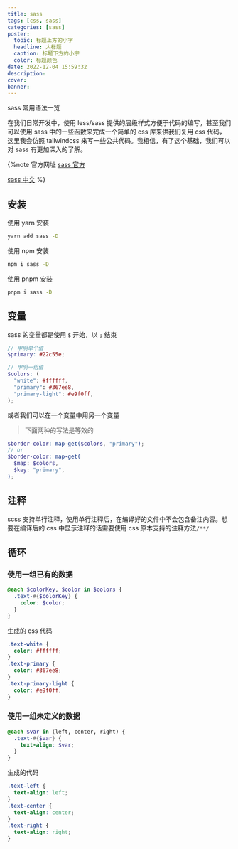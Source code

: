 ```yaml
---
title: sass
tags: [css, sass]
categories: [sass]
poster:
  topic: 标题上方的小字
  headline: 大标题
  caption: 标题下方的小字
  color: 标题颜色
date: 2022-12-04 15:59:32
description:
cover:
banner:
---
```


sass 常用语法一览

<!-- more -->

在我们日常开发中，使用 less/sass 提供的层级样式方便于代码的编写，甚至我们可以使用 sass 中的一些函数来完成一个简单的 css 库来供我们复用 css 代码，这里我会仿照 tailwindcss 来写一些公共代码。我相信，有了这个基础，我们可以对 sass 有更加深入的了解。

{%note 官方网址
[sass 官方](https://sass-lang.com/)

[sass 中文](https://www.sass.hk/)
%}

## 安装

使用 yarn 安装

```sh
yarn add sass -D
```

使用 npm 安装

```sh
npm i sass -D
```

使用 pnpm 安装

```sh
pnpm i sass -D
```

## 变量

sass 的变量都是使用 `$` 开始，以 `;` 结束

```scss
// 申明单个值
$primary: #22c55e;

// 申明一组值
$colors: (
  "white": #ffffff,
  "primary": #367ee8,
  "primary-light": #e9f0ff,
);
```

或者我们可以在一个变量中用另一个变量

> 下面两种的写法是等效的

```scss
$border-color: map-get($colors, "primary");
// or
$border-color: map-get(
  $map: $colors,
  $key: "primary",
);
```

## 注释

scss 支持单行注释，使用单行注释后，在编译好的文件中不会包含备注内容。想要在编译后的 css 中显示注释的话需要使用 css 原本支持的注释方法`/**/`

## 循环

### 使用一组已有的数据

```scss
@each $colorKey, $color in $colors {
  .text-#{$colorKey} {
    color: $color;
  }
}
```

生成的 css 代码

```css
.text-white {
  color: #ffffff;
}
.text-primary {
  color: #367ee8;
}
.text-primary-light {
  color: #e9f0ff;
}
```

### 使用一组未定义的数据

```scss
@each $var in (left, center, right) {
  .text-#{$var} {
    text-align: $var;
  }
}
```

生成的代码

```css
.text-left {
  text-align: left;
}
.text-center {
  text-align: center;
}
.text-right {
  text-align: right;
}
```
